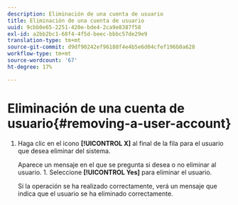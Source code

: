 ```yaml
---
description: Eliminación de una cuenta de usuario
title: Eliminación de una cuenta de usuario
uuid: 9cbb0e65-2251-420e-bde4-2ca9e8387f58
exl-id: a2bb2bc1-68f4-4f5d-beec-bbbc57de29e9
translation-type: tm+mt
source-git-commit: d9df90242ef96188f4e4b5e6d04cfef196b0a628
workflow-type: tm+mt
source-wordcount: '67'
ht-degree: 17%

---
```


# Eliminación de una cuenta de usuario{#removing-a-user-account}

1. Haga clic en el icono **[!UICONTROL X]** al final de la fila para el usuario que desea eliminar del sistema.

   Aparece un mensaje en el que se pregunta si desea o no eliminar al usuario. 1. Seleccione **[!UICONTROL Yes]** para eliminar el usuario.

   Si la operación se ha realizado correctamente, verá un mensaje que indica que el usuario se ha eliminado correctamente.
